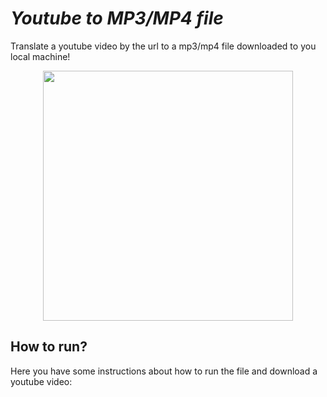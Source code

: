 # *Youtube to MP3/MP4 file*
Translate a youtube video by the url to a mp3/mp4 file downloaded to you local machine!
<p align="center"> 
  <img src="https://onlinevideoconverter.pro/img/mp31full.png" width="400" height="400">
</p>

## How to run?
Here you have some instructions about how to run the file and download a youtube video:
